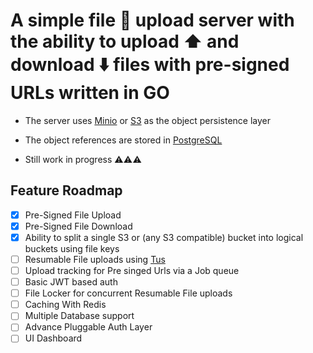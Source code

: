 # A simple file 📁 upload server with the ability to upload ⬆️ and download ⬇️ files with pre-signed URLs written in GO 

- The server uses [Minio](https://min.io/) or [S3](https://aws.amazon.com/s3/) as the object persistence layer

- The object references are stored in [PostgreSQL](https://www.postgresql.org/)

- Still work in progress ⚠️⚠️⚠️

## Feature Roadmap
- [x] Pre-Signed File Upload 
- [x] Pre-Signed File Download
- [x] Ability to split a single S3 or (any S3 compatible) bucket into logical buckets using file keys
- [ ] Resumable File uploads using [Tus](https://tus.io/)
- [ ] Upload tracking for Pre singed Urls via a Job queue
- [ ] Basic JWT based auth
- [ ] File Locker for concurrent Resumable File uploads
- [ ] Caching With Redis
- [ ] Multiple Database support
- [ ] Advance Pluggable Auth Layer
- [ ] UI Dashboard